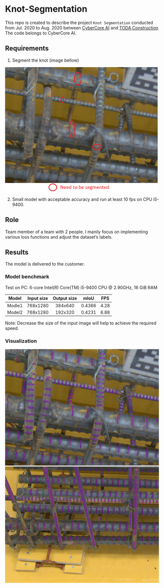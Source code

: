 # Knot-Segmentation

This repo is created to describe the project `Knot Segmentation` conducted from Jul. 2020 to Aug. 2020 between [CyberCore AI](https://cybercore.co.jp/) and [TODA Construction](https://www.toda.co.jp/english/) <br/>
The code belongs to CyberCore AI.

## Requirements <br/>
1. Segment the knot (image bellow) <br/>
<p float="left">
  <img src="imgs/requirement.png" width="500" /> 
</p>

2. Small model with acceptable accuracy and run at least 10 fps on CPU i5-9400.

## Role
Team member of a team with 2 people. I manily focus on implementing various loss functions and adjust the dataset’s labels.
## Results
The model is delivered to the customer.
### Model benchmark
Test on PC: 6-core Intel(R) Core(TM) i5-9400 CPU @ 2.90GHz, 16 GiB RAM

|               Model              | Input size | Output size |  mIoU  |  FPS |
|:--------------------------------:|:----------:|:-----------:|:------:|:----:|
| Modle1 |  768x1280  |   384x640   | 0.4366 | 4.28 |
| Model2 |  768x1280  |   192x320   | 0.4231 | 6.88 |

Note: Decrease the size of the input image will help to achieve the required speed.
### Visualization
<p float="left">
  <img src="imgs/result_1.png" width="550" />
  <img src="imgs/result_2.png" width="550" /> 
</p>
